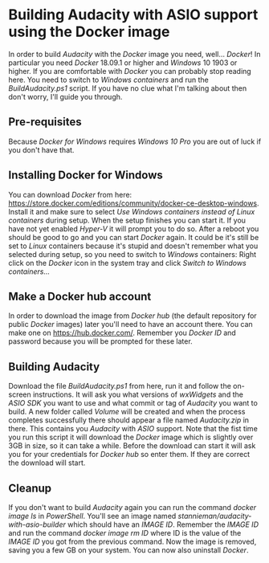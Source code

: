 # Building Audacity with ASIO support using the Docker image
In order to build *Audacity* with the *Docker* image you need, well… *Docker*!
In particular you need *Docker* 18.09.1 or higher and *Windows* 10 1903 or higher.
If you are comfortable with *Docker* you can probably stop reading here. You need to switch to *Windows containers* and run the *BuildAudacity.ps1* script. If you have no clue what I'm talking about then don't worry, I'll guide you through.
## Pre-requisites
Because *Docker for Windows* requires *Windows 10 Pro* you are out of luck if you don't have that.
## Installing Docker for Windows
You can download *Docker* from here: https://store.docker.com/editions/community/docker-ce-desktop-windows.
Install it and make sure to select *Use Windows containers instead of Linux containers* during setup. When the setup finishes you can start it. If you have not yet enabled *Hyper-V* it will prompt you to do so. After a reboot you should be good to go and you can start *Docker* again. It could be it's still be set to *Linux* containers because it's stupid and doesn't remember what you selected during setup, so you need to switch to *Windows* containers: Right click on the *Docker* icon in the system tray and click *Switch to Windows containers…*
## Make a Docker hub account
In order to download the image from *Docker hub* (the default repository for public *Docker* images) later you'll need to have an account there. You can make one on https://hub.docker.com/. Remember you *Docker ID* and password because you will be prompted for these later.
## Building Audacity
Download the file *BuildAudacity.ps1* from here, run it and follow the on-screen instructions. It will ask you what versions of *wxWidgets* and the *ASIO SDK* you want to use and what commit or tag of *Audacity* you want to build. A new folder called *Volume* will be created and when the process completes successfully there should appear a file named *Audacity.zip* in there. This contains you *Audacity* with *ASIO* support. Note that the fist time you run this script it will download the *Docker* image which is slightly over 3GB in size, so it can take a while. Before the download can start it will ask you for your credentials for *Docker hub* so enter them. If they are correct the download will start.
## Cleanup
If you don't want to build *Audacity* again you can run the command *docker image ls* in *PowerShell*. You'll see an image named *stannieman/audacity-with-asio-builder* which should have an *IMAGE ID*. Remember the *IMAGE ID* and run the command *docker image rm ID* where ID is the value of the *IMAGE ID* you got from the previous command. Now the image is removed, saving you a few GB on your system. You can now also uninstall *Docker*.
